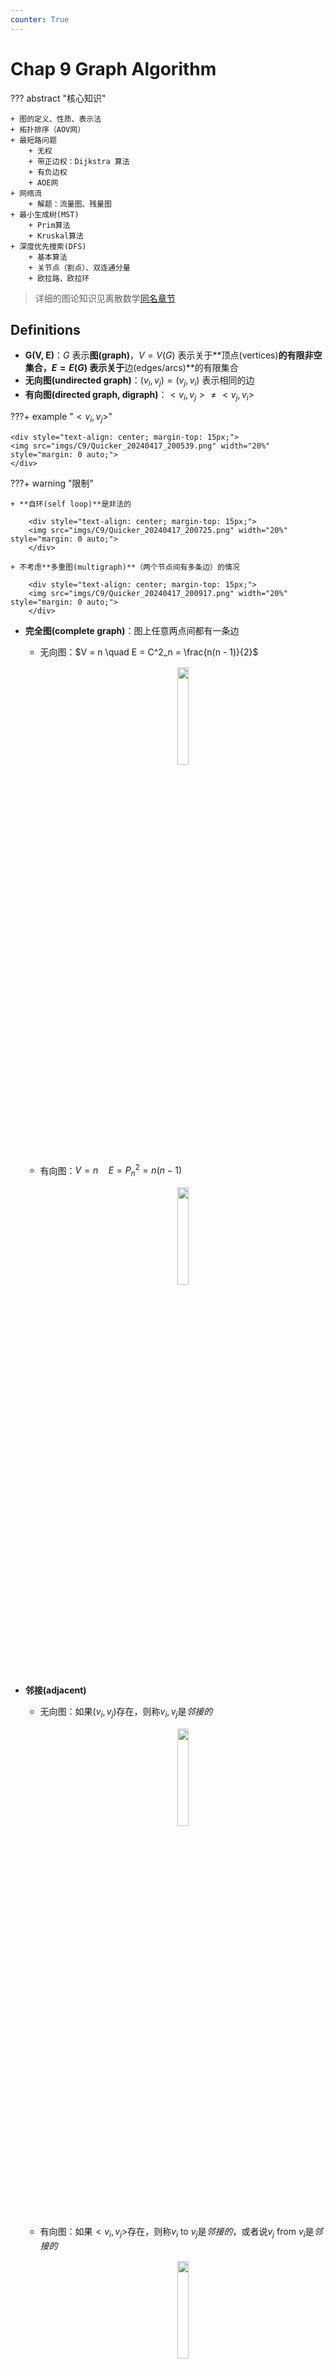 ```yaml
---
counter: True
---
```


# Chap 9 Graph Algorithm

??? abstract "核心知识"

	+ 图的定义、性质、表示法
	+ 拓扑排序（AOV网）
	+ 最短路问题
		+ 无权
		+ 带正边权：Dijkstra 算法
		+ 有负边权
		+ AOE网
	+ 网络流
		+ 解题：流量图、残量图
	+ 最小生成树(MST)
		+ Prim算法
		+ Kruskal算法
	+ 深度优先搜索(DFS)
		+ 基本算法
		+ 关节点（割点）、双连通分量
		+ 欧拉路、欧拉环

>详细的图论知识见离散数学[同名章节](https://note.noughtq.top/math/dm/10)

## Definitions

+ **G(V, E)**：$G$ 表示**图(graph)**，$V = V(G)$ 表示关于**顶点(vertices)**的有限非空集合，$E = E(G)$ 表示关于**边(edges/arcs)**的有限集合
+ **无向图(undirected graph)**：$(v_i, v_j) = (v_j, v_i)$ 表示相同的边
+ **有向图(directed graph, digraph)**：$<v_i, v_j> \ne <v_j, v_i>$

???+ example "$<v_i, v_j>$"

	<div style="text-align: center; margin-top: 15px;">
	<img src="imgs/C9/Quicker_20240417_200539.png" width="20%" style="margin: 0 auto;">
	</div>

???+ warning "限制"

	+ **自环(self loop)**是非法的

		<div style="text-align: center; margin-top: 15px;">
		<img src="imgs/C9/Quicker_20240417_200725.png" width="20%" style="margin: 0 auto;">
		</div>

	+ 不考虑**多重图(multigraph)**（两个节点间有多条边）的情况

		<div style="text-align: center; margin-top: 15px;">
		<img src="imgs/C9/Quicker_20240417_200917.png" width="20%" style="margin: 0 auto;">
		</div>

+ **完全图(complete graph)**：图上任意两点间都有一条边

	+ 无向图：$V = n \quad E = C^2_n = \frac{n(n - 1)}{2}$

		<div style="text-align: center; margin-top: 15px;">
		<img src="imgs/C9/Quicker_20240417_201101.png" width="20%" style="margin: 0 auto;">
		</div>

	+ 有向图：$V = n \quad E = P^2_n = n(n - 1)$

		<div style="text-align: center; margin-top: 15px;">
		<img src="imgs/C9/Quicker_20240417_201159.png" width="20%" style="margin: 0 auto;">
		</div>	
		
+ **邻接(adjacent)**

	+ 无向图：如果$(v_i, v_j)$存在，则称$v_i, v_j$是*邻接的*

		<div style="text-align: center; margin-top: 15px;">
		<img src="imgs/C9/Quicker_20240417_201534.png" width="20%" style="margin: 0 auto;">
		</div>	

	+ 有向图：如果$<v_i, v_j>$存在，则称$v_i$ to $v_j$是*邻接的*，或者说$v_j$ from $v_i$是*邻接的*

		<div style="text-align: center; margin-top: 15px;">
		<img src="imgs/C9/Quicker_20240417_201543.png" width="20%" style="margin: 0 auto;">
		</div>

+ **子图(subgraph)** $G' \subset G$，$V(G') \subseteq V(G)$ 且 $E(G') \subseteq E(G)$
+ 从$v_p$到$v_q$的**路径(path)**($\subset G$)：$\{v_p, v_{i1}, v_{i2}, \dots, v_{in}, v_q\}$，满足 $(v_p, v_{i1}), (v_{i1}, v_{i2}), \dots, (v_{in}, v_q)$ 或者 $<v_p, v_{i1}>, <v_{i1}, v_{i2}>, \dots, <v_{in}, v_q> \subset E(G)$
+ 路径的**长度(length)**：路径上边的条数
+ **简单路径(simple path)**：对于上述路径，$v_{i1}, v_{i2}, \dots, v_{in}$ 是不同的(不会多次经过同一顶点)
+ **环(cycle)**：对于一条简单路径，起点与终点相同，即 $v_p = v_q$
+ **连通(connected)**
	+ 无向图：
		+ 对于两个顶点 $v_i, v_j$ 而言，如果它们之间存在一条路径，则称它们是*连通的*
		+ 对于整张无向图 $G$ 而言，如果图内任意两点之间相互连通，则称整张图是*连通的*
		>对于 $n$ 个顶点的无向图，最少需要 $n - 1$ 条边来实现整张图的连通
		+ 无向图 $G$ 的**（连通）分量(component)**：极大连通子图（一张图中可能有多个连通分量）
		+ **树**是连通且无环(acyclic)的图

	+ 有向图：
		+ **有向无环图(directed acyclic graph, DAG)**
		+ **强连通(strongly connected)**有向图 $G$：对于 $V(G)$ 中的每对顶点 $v_i, v_j$，存在从 $v_i$ 到 $v_j$ **以及**从 $v_j$ 到 $v_i$ 的有向路径
		+ **弱连通(weakly connected)**有向图：在不考虑方向的情况下（即无向图），整张图是连通的（即对于 $V(G)$ 中的每对顶点 $v_i, v_j$，存在从 $v_i$ 到 $v_j$** 或 **从 $v_j$ 到 $v_i$ 的有向路径）
		>对于 $n$ 个顶点的*弱连通有向图*，最少需要 $n - 1$ 条边来实现整张图的连通

		+ **强连通分量(strongly connected component)**：极大强连通子图
		+ **弱连通分量(weakly connected component)**：极大弱连通子图

+ **度(degree)**：$\mathrm{degree}(v)$，与顶点v相连的边数

	对于一个有向图 $G$ 而言，度分为**入度(in-degree)**和**出度(out-degree)**，例如：

	<div style="text-align: center; margin-top: 15px;">
	<img src="imgs/C9/Quicker_20240417_203628.png" width="80%" style="margin: 0 auto;">
	</div>

	假如 $G$ 有 $v$ 个顶点和 $e$ 条边，那么 $e = \dfrac{\sum\limits_{i = 0}^{n - 1}d_i}{2}$，其中 $d_i = \text{degree}(v_i)$（[握手定理](https://note.noughtq.top/math/dm/10#basic-terminology)）
	
	对于有向图而言，所有顶点入度之和 = 所有顶点出度之和

### Representation of Graph

法一：**邻接矩阵(adjacency matrix)**

对于一张具有 $n(n \ge 1)$ 个节点的图 $G(V, E)$，定义邻接矩阵 $adj\_mat [i] [j]$为

$$
adj\_mat[i][j] = \begin{cases}1 & \text{if } (v_i, v_j) \text{ or } <v_i, v_j> \in E(G) \\ 0 & \text{otherwise}\end{cases}
$$

所以也就有：

$$
\text{degree}(i) = \begin{cases}\sum\limits_{j = 0}^{n - 1} adj\_mat[i][j] & \text{if G is undirected} \\ \sum\limits_{j = 0}^{n - 1} adj\_mat[i][j] + \sum\limits_{j = 0}^{n - 1}adj\_mat[j][i] & \text{if G is directed} \end{cases}
$$

不难看出，如果$G$是无向的，则该邻接矩阵是对称的，因此浪费了一半的空间和时间（复杂度：$\Theta(|V|^2)$），但是用在**稠密(dense)图**（$|E| = \Theta(|V|^2)$）中是比较合适的。

改进措施：通过将**下三角矩阵**存入一维数组中，节省了一半的空间

$adj\_mat[n(n+1)/2] = \{a_{11}, a_{21}, \dots, a_{n1}, \dots, a_{nn}\}$，其中 $a_{ij}$ 的索引为 $\dfrac{i(i-1)}{2} + j$

---
法二：**邻接表(adjacency lists)**

???+ example "例子"

	如何存储这张图？

	<div style="text-align: center; margin-top: 15px;">
	<img src="imgs/C9/Quicker_20240417_205817.png" width="40%" style="margin: 0 auto;">
	</div>

	=== "邻接矩阵"

		$$adj\_mat = \begin{bmatrix}0 & 1 & 0 \\ 1 & 0 & 1 \\ 0 & 0 & 0\end{bmatrix}$$

	=== "邻接表"

		<div style="text-align: center; margin-top: 15px;">
		<img src="imgs/C9/Quicker_20240417_210032.png" width="40%" style="margin: 0 auto;">
		</div>

		>注：节点的顺序并不重要

对于无向图 $G$，邻接表的空间 $S = n$ 个头 + $2e$个节点 = $(n + 2e)$个指针 + $2e$个整型

时间复杂度 $T = E(G) = O(|V| + |E|)$，适用于**稀疏(sparse)图**($|E| < \Theta(|V|^2)$)中

>注：事实上，邻接表可以胜任各种图的存储

!!! note "如何计算某个顶点的度"

	=== "无向图"

		Degree(i) = graph[i]中节点的个数

	=== "有向图"

		我们需要找到in-degree(i)

		+ 法 1：“逆转”邻接链表

			<div style="text-align: center; margin-top: 15px;">
			<img src="imgs/C9/Quicker_20240417_210654.png" width="40%" style="margin: 0 auto;">
			</div>

		+ 法 2：用[**多链表(multilist)**](3-x.md#multilists)表示邻接矩阵$adj\_mat[i][j]$

			<div style="text-align: center; margin-top: 15px;">
			<img src="imgs/C9/Quicker_20240417_210838.png" width="40%" style="margin: 0 auto;">
			</div>

		众所周知，多链表实现相当复杂，因此更推荐法 1

	???+ info "补充"

		有时顶点的值不一定是整数，也有可能是字符串，这时需要维护一张从字符串映射到整数索引的表格，在图中用索引代替字符串

---
法三：邻接多重表(adjacency multilist)
>注：这个不作要求，了解即可

在之前的邻接表里，对于每条边 $(v_i, v_j)$，我们会有两个节点：

<div style="text-align: center; margin-top: 15px;">
<img src="imgs/C9/Quicker_20240417_211329.png" width="40%" style="margin: 0 auto;">
</div>

通过改进，将这两个节点结合到一起：

<div style="text-align: center; margin-top: 15px;">
<img src="imgs/C9/Quicker_20240417_211529.png" width="40%" style="margin: 0 auto;">
</div>

于是就有如下表示方法（mark 表示某一条边）：

<div style="text-align: center; margin-top: 15px;">
<img src="imgs/C9/Quicker_20240417_211427.png" width="20%" style="margin: 0 auto;">
</div>

最终效果：

<div style="text-align: center; margin-top: 15px;">
<img src="imgs/C9/Quicker_20240417_211622.png" width="50%" style="margin: 0 auto;">
</div>

观察发现，在没有考虑 mark 存储的情况下，这种表示法的占用空间与邻接表完全一样。虽然它的空间复杂度略微高了点，但是在某些情况下（比如检验某条边后还要检验下一条边）比较有利。

---
有时，我们会遇到**带权边(weighted edges)**的情况，处理方式如下：

+ 邻接矩阵：$adj\_mat[i][j] = \text{weight}$
+ 邻接表/邻接多重表：为每个节点添加权重的字段

## Topological Sort

**AOV网(activity on vertex network)**：对于有向图 $G$，$V(G)$ 表示活动，$E(G)$ 表示位次关系

:chestnut:（C1 是 C3 的前置活动）

<div style="text-align: center; margin-top: 15px;">
<img src="imgs/C9/Quicker_20240417_212653.png" width="20%" style="margin: 0 auto;">
</div>

+ 如果从 $i$ 到 $j$ 有一条路径，则称 $i$ 是 $j$ 的**前任(predecessor)**
+ 如果 $<i, j> \in E(G)$，则称 $i$ 是 $j$ 的**直接前任(immediate predecessor)**。称 $j$ 是 $i$ 的 **（直接）后任((immediate) successor)**

可行的AOV网必须是一个**有向无环图(DAG)**

>补充阅读：[AOE网](https://oi-wiki.org/graph/topo/)

**偏序(partial order)**是一种具有以下性质的关系

+ **反自反性(irreflexive)**（不存在 $i \rightarrow i$）
+ **反对称性(anti-symmetric)**（$(i \rightarrow j) \wedge (j \rightarrow i) \Rightarrow i = j$）
+ **传递性**（$i \rightarrow j, j \rightarrow k \Rightarrow i \rightarrow k$）

!!! info "说明"

	+ 这里的偏序指的是**严格偏序**，因此和离散数学定义的[偏序](https://note.noughtq.top/math/dm/9#partial-orderings)略有区别
	+ 如果具有自反性，就会出现要做一件事 $i$ 之前要完成 $i$ 的怪圈，因此❌

---
**拓扑序(topological order)**是一张图的顶点的线性顺序，满足：对于任意两个顶点 $i, j$，如果 $i$ 是 $j$ 的前任，则在线性顺序中 $i$ 要出现在 $j$ 之前

注：

+ 拓扑序不一定是唯一的
+ 如果拓扑序中一个顶点出现在另一个顶点的前面，它们之间不一定存在路径
+ 可以用拓扑序检验有向图是否存在环

??? code "代码实现"

	``` c
	// version 1
	void Topsort(Graph G)
	{
		int Counter;
		Vertex V, W;
		for (Counter = 0; Counter < NumVertex; Counter++)
		{
			V = FindNewVertexOfDegreeZero(); // O(|V|)
			if (V == NotAVertex)
			{
				Error("Graph has a cycle");
				break;
			}
			TopNum[V] = Counter; // or output V
			for (each W adjacent from V)
				indegreep[W]--;
		}
	}
	```

+ `FindNewVertexOfDegreeZero()`：扫描 `Indegree[]` 数组，找到入度为 0 且未赋予拓扑序的顶点，如果没有找到顶点，那么表明图中出现了环
+ 每处理完一个顶点 V 后，就需要让从 V 出发与 V 邻接的顶点的入度 -1，相当于在图上移除了顶点 V 以及它的所有出边
+ 时间复杂度：$T = O(|V|^2)$ 👎

---
改进方法：将所有**未赋予拓扑序的、度为 0 的顶点**放入特殊的盒子（比如**队列**或**栈*）里

??? play "动画演示"

	<div style="text-align: center; margin-top: 15px;">
	<img src="imgs/C9/11.gif" width="30%" style="margin: 0 auto;">
	</div>

??? code "代码实现"	

	``` c
	// version 2, using queue ADT
	void Topsort(Graph G)
	{
		Queue Q;
		int Counter = 0;
		Vertex V, W;
		
		Q = CreateQueue(NumVertex); 
		for (each vertex V)
			if (indegree[V] == 0) 
				Enqueue(V, Q);
		while (!isEmpty(Q))
		{
			V = Dequeue(Q);
			TopNum[V] = ++Counter;  // assign next
			for (each W adjacent from V)
				if (--indegree[W] == 0)
					Enqueue(W, Q);
		} // end-while
		if (Counter != NumVertex)
			Error("Graph has a cycle")
		DisposeQueue(Q); // free memery
	}
	```

时间复杂度：$O(|E| + |V|)$

??? example "例题"

	=== "问题"

		<div style="text-align: center; margin-top: 15px;">
		<img src="imgs/C9/Quicker_20240417_214857.png" width="80%" style="margin: 0 auto;">
		</div>

	=== "答案"

		<div style="text-align: center; margin-top: 15px;">
		<img src="imgs/C9/Quicker_20240417_214925.png" width="80%" style="margin: 0 auto;">
		</div>

## Shortest Path Algorithms

给定一张有向图 $G(V, E)$，以及成本函数 $c(e)$，$e \in E(G)$，从**源(source)**到**目的地(destination)**的路径 $P$ 的长度(length)为 $\sum\limits_{e_i \subset P}c(e_i)$（也称为**带权路径长度(weighted path length)**）

### Single-Source Shortest-Path Problem

!!! question "问题"

	给定一张权重图 $G(V, E)$，以及一个可区分的顶点 $s$，寻找从 $s$ 到 $G$ 中所有其他顶点的最短权重路径

:chestnut:：

<div style="text-align: center; margin-top: 15px;">
<img src="imgs/C9/Quicker_20240424_131818.png" width="70%" style="margin: 0 auto;">
</div>

+ 右图存在负的边，这样最短路的长度可以是无穷小。因此在这种情况下，最短路是未定义的，因为陷入了死循环。这种循环被称为**负值环(negative-cost cycle)**
+ 从 $s$ 到 $s$ 的最短路径被定义为 0
+ 现在，还没有一种最短路算法的速度快于找到从 $s$ 到所有顶点的路径的算法

#### Unweighted Shortest Paths

在这种情况下，所有边的权重 = 1

<div style="text-align: center; margin-top: 15px;">
<img src="imgs/C9/Quicker_20240424_132143.png" width="60%" style="margin: 0 auto;">
</div>

如图所示，为了找到从 $v_3$ 出发到其他顶点的所有最短路径：

+ 先找到与 $v_3$ 邻接的顶点，记从 $v_3$ 到这些顶点的最短路径为 1
+ 然后再从这些顶点出发，找到与它们邻接的顶点。如果新找到的顶点还没有相应的最短路径，那就记这些顶点的最短路径为 2
+ 重复步骤 2，直至所有顶点的最短路径都已找到

这种方法被称为**宽度优先搜索(breadth-first search, BFS)**：该方法一层层地处理顶点：最近的顶点最先处理，最远的顶点最后处理。这和树中的[层序遍历](4-x.md#tree-traversals)类似

!!! note "实现"

	+ `Table[i].Dist` ::= 从$s$到$v_i$的距离 $= \begin{cases}\infty & \text{if } v_i \ne s \\ 0 & \text{if } v_i = s\end{cases}$

	+ `Table[i].Known` ::= $\begin{cases}1 \quad \text{if } v_i \text{ is checked} \\ 0 \quad \text{if not}\end{cases}$

	>+ 其实没有必要设这个字段(因为 `Table[i].Dist` 同时具备**标记**功能)，写在这里只是提醒一下要做一下标记
	>+ 在初始化中，所有顶点的 `Table[i].Known = 0`，包括起始顶点，因为没有任何顶点被处理过

	+ `Table[i].Path` ::= 记录路径上 $v_i$ 的前一个顶点，以便打印整条路径

??? code "代码实现"

	``` c
	// version 1
	void Unweighted(Table T)
	{
		int CurrDist;
		Vertex V, W;
		for(CurrDist = 0; CurrDist < NumVertex; CurrDist++)
		{
			for (each vertex V)
				if (!T[V].Known && T[V].Dist == CurrDist)
				{
					T[V].Known = true;
					for (each W adjacent to V)
						if (T[W].Dist == infinity)
						{
							T[W].Dist = CurrDist + 1;
							T[W].Path = V;  // (*)
						}// end-if Dist == Infinity
				} // end-if !Known &&Dist == CurrDist
		} // end-for CurrDist
	}
	```

这个算法显然没什么效率，因为外层循环要循环 `NumVertex - 1` 次才结束，即使所有的顶点早就处理过了。虽然可以增加一个额外的判断提前结束循环，但这并没有影响最坏情况的运行时间，比如：

<div style="text-align: center; margin-top: 15px;">
<img src="imgs/C9/Quicker_20240424_134237.png" width="70%" style="margin: 0 auto;">
</div>

起始点为 $v_9$，第一次循环要找 `CurrDist == 0` 的顶点（即 $v_9$）。我们一般会按照节点下标的递增顺序查找，则要找到 $v_9$ 需要从头遍历到尾；而且不难看出，每次循环均会从头遍历到尾（越来越靠前）

时间复杂度 $T = O(|V|^2)$👎

---
可以发现，如果顶点 $V$ 未被标记，但 $d_v \ne \infty$，那么 $d_v = CurrDist$ 或 $d_v = CurrDist + 1$，因此没有必要像上面那个算法一样扫描整个表来找到合适的顶点。

??? info "改进思路"

	用两个箱子，一个箱子放未标记的 $d_v = CurrDist$ 的顶点，另一个箱子放未标记的且 $d_v = CurrDist + 1$ 的顶点。那么，原来扫描整张表的操作可以变成：从第 1 个箱子找任一顶点 $V$，等到 (\*) 那行代码执行完后，将 $W$ 放入第 2 个箱子。等到外层 `for` 循环一轮结束后，第 1 个箱子为空，将第 2 个箱子的顶点转移到第 1 个箱子，进行下一轮循环。

事实上，我们只需要一个**队列**就能完成上述改进思路：
>这里不用 `Known` 字段是因为 `Dequeue` 就代表顶点已经被处理过了，不会再回到队列里

??? code "代码实现"

	``` c
	// version 2
	void Unweighted(Table T)
	{
		// T is initialized with the source vertex S given
		Queue Q;
		Vertex V, W;
		Q = CreateQueue(NumVertex);
		MakeEmpty(Q);
		Enqueue(S, Q); // Enqueue the source vertex
		while (!IsEmpty(Q))
		{
			V = Dequeue(Q);
			T[V].Known = true;  // not really necessary
			for (each W adjacent to V)
				if (T[W].Dist == Infinity)
				{
					T[W].Dist = T[V].Dist + 1;
					T[W].Path = V;
					Enqueue(W, Q);
				} // end-if Dist == Infinity
		} // end-while
		DisposeQueue(Q); // free memory
	}
	```

>可以看到，这和拓扑排序的算法很像

???+ play "动画演示"

	<div style="text-align: center; margin-top: 15px;">
	<img src="imgs/C9/6.gif" width="30%" style="margin: 0 auto;">
	</div>

#### Dijkstra's Algorithm(for weighted shortest paths)

!!! note "Dijkstra算法的思路"

	令 $S =$ {$s$ 和已找到最短路径的顶点 $v_i$ 的集合}。对于 $\forall u \notin S$，定义`distance[u]` = 路径 $\{s \rightarrow (v_i \in S) \rightarrow u\}$ 的最小长度

	+ Dijkstra 算法按阶段执行，在每个阶段中，挑选一个顶点$v$，保证它是所有**未被标记**的顶点中路径长度$d_v$**最短**的那个顶点（如果有多个最短路径长度，则任意挑选顶点）
	+ 对于从顶点 $v$ 出发的邻接顶点 $w$，$d_w = \min(d_w, d_v + c_{v, w})$
	+ 标记顶点 $v$，即令 $v \in S$
	+ 然后对于剩余未被标记的顶点，重复上述操作，直至所有顶点均被标记

	不难发现，这是一种**贪心算法**

??? code "预备工作"

	``` c
	// Declarations for Dijkstra's algorithm
	typedef int Vertex

	struct TableEntry
	{
		List Header; // Adjacency list
		int Known;
		DistType Dist;
		Vertex Path;
	};

	// Vertices are numbered from 0
	#define NotAVerTex (-1)
	typedef struct TableEntry Table[NumVertex];

	// Initialization
	void InitTable(Vertex Start, Graph G, Table T)
	{
		int i;

		ReadGraph(G, T);
		for (i = 0; i < NumVertex; i++)
		{
			T[i].Known = False;
			T[i].Dist = Infinity;
			T[i].Path = NotAVerTex;
		}
		T[Start].dist = 0;
	}

	// Print shortest path to V after Dijkstra has run
	// Assume that the path exists
	void PrintPath(Vertex V, Table T)
	{
		if(T[V].Path != NotAVertex)
		{
			PrintPath(T[V].Path, T);
			printf(" to");
		}
		printf("%v", V) // %v is pseudocode
	}
	```

??? code "代码实现"

	``` c
	void Dijkstra(Table T)
	{
		Vertex V, W;
		for(;;)  // O(|V|)
		{
			V = smallest unknown distance vertex;
			if (V == NotAVertex)
				break;
			T[V].Known = true;
			for (each W adjacent to V)
				if (!T[W].Known)
					if(T[V].Dist + Cvw < T[W].Dist) // 这步操作称为“松弛”
					{
						Decrease(T[W].Dist to T[V].Dist + Cvw); 
						T[W].Path = V;
					} // end-if update W
		} // end-for(;;)
	} // now work for edge with negative cost
	```

???+ play "动画演示"

	<div style="text-align: center; margin-top: 15px;">
	<img src="imgs/C9/7.gif" width="30%" style="margin: 0 auto;">
	</div>

Dijkstra 算法的运行时间取决于我们<u>如何寻找距离最短且未被标记的顶点</u>

!!! note "方法"

	=== "方法1"

		+ 仅仅简单扫描一遍整张表来找到 $d_v$ 最小的顶点 $v \rightarrow O(|V|)$；而且外层循环遍历所有顶点，因此时间复杂度为 $O(|V|^2)$
		+ 每条边最多会更新一次，时间复杂度为 $O(|E|)$，而且与顶点的遍历是*独立*的
		+ 因此 $T = O(|V|^2 + |E|)$，适用于*稠密图*（此时复杂度相当于线性复杂度）

	=== "方法2"

		将距离保存在**堆**里，调用 `DeleteMin` 来找到未标记的最小顶点，并且之后不去管它。
		
		那么如何实现算法中的 `Decrease(T[W].Dist to T[V].Dist + Cvw);` 呢？
		
		=== "法1"
		
			`DecreaseKey()` $\rightarrow O(\log |V|)$，因此$T = O(|V|\log |V| + |E| \log |V|) = O(|E|\log |V|)$，适用于*稀疏图*
			
			但是，因为堆不能有效支持 `Find` 操作，当 $d_i$ 的值发生改变时，它的位置需要维护和更新，用二叉堆实现起来有些麻烦。
			
			>如果用到[**配对堆(pairing heap)**](https://oi-wiki.org/ds/pairing-heap/)，情况就会改善，这种改进不做要求


		=== "法2"
		
			将更新后的 $d_w$ 插入堆中，这样的话堆内就会出现多个表示同一顶点的距离。因此在 `V = smallest unknown distance vertex;` 这一句中，要重复使用 `DeleteMin`，直到未标记的点出现（标记过的点就扔掉不用）。虽然这种方法会扩大堆的规模（$O(|E|)$），但是因为 $|E| \le |V|^2$。所以 $\log |E| \le 2\log |V|$，因此 $T = O(|E| \log |V|)$。但它占用空间大于法 1 需要 $|E|$ 次 `DeleteMin` 操作，因此在实际运行中可能会变慢。

			>其他改进方法：[斐波那契堆(Fibonacci heap)](https://zh.wikipedia.org/wiki/%E6%96%90%E6%B3%A2%E9%82%A3%E5%A5%91%E5%A0%86)

??? code "具体实现"

	``` c
	void Dijkstra(VType s, Table T, int n)   // Finding all the shortest paths  
	{
		VType V, W;           // V: the current vertex; W: the vertex adjacent to V
		Heap H;               // A heap maintaining the shortest unknown vertex
		Vertex cur, tmp;      // cur: obtaining the information of all adjacent vertice regarding V; tmp: containing new previous vertex adjacent to W
		int len, cnt = n;     // len: the distance of T[V].dist + the distance between V and W; cnt: used to terminate the loop

		H = InitHeap(n, s);   // Initialization of the heap

		while (cnt > 0)
		{
			V = DeleteMin(H); // Obtaining the shortest unknown vertex
			T[V].Known = 1;   // Marking it
			cnt--;
			cur = G[V];       // Getting all adjacent successors
			while (cur != NULL)  // Traversing all successors
			{
				W = cur->vertex;  // The current successor
				if (!T[W].Known)  // If W isn't marked, then try to update it
				{
					len = T[V].Dist + cur->length;   // New distance
					if (len < T[W].Dist)  // If the new distance is shorter than the previous one, then update it
					{
						T[W].Dist = len;
						if (pos[W] == 0)  // If W hasn't been in the heap, then insert it into the heap
							Insert(W, len, H);
						else  // If W is in the heap, then update the distance of W and update the whole heap
							DecreaseKey(pos[W], len, H);

						T[W].Path = NULL;    // Clearing out all previous vertice, because we find the new optimal one
						tmp = (Vertex)malloc(sizeof(struct node));    // Insert the new one into the T[W].Path
						tmp->vertex = V;
						tmp->next = T[W].Path;
						T[W].Path = tmp;
					}
					else if (len == T[W].Dist)  // If the new distance is equal to the old one, then just involve the new solution
					{        
						tmp = (Vertex)malloc(sizeof(struct node));    // The same operations 
						tmp->vertex = V;
						tmp->next = T[W].Path;
						T[W].Path = tmp;    
					}
				}
				cur = cur->next;     // Finding the next one
			}
		}
	}
	```

#### Graphs with Negative Edge Costs

如果出现负的边成本，那么我们就不能在使用`Known`字段标记是否已经处理过某个顶点，因为有可能在第一次处理该顶点之后，又发现更小的路径长度（因为负的边），需要重复处理某个顶点

???+ info "一种尝试❌"

	给所有边<u>加上一个相同的正常数</u>，使得所有边的成本为正数

	分析：这样做的话，原本包含边数较多的路径，它的成本增长就明显多于边数较少的路径，这就有可能改变最短路径的取法。

	>然而，若所有边的权重都<u>乘上一个相同的正常数</u>，这不影响最短路的结果

我们用“无权重最短路算法 + Dijkstra算法”来解决这一问题：

??? code "代码实现"

	``` c
	void WeightedNegative(Table T)
	{
		Queue Q;
		Vertex V, W;
		Q = CreateQueue(NumVertex);
		MakeEmpty(Q);
		Enqueue(S, Q); // Enqueue the source vertex
		while (!IsEmpty(Q)) // each vertex can dequeue at most |V| times
		{
			V = Dequeue(Q);
			for (each W adjacent to V)
				if (T[V].Dist + Cvw < T[W].Dist) // no longer once per edge
				{
					T[W].Dist = T[V].Dist + Cvw;
					T[W].Path = V;
					if (W is not already in Q)
						Enqueue(W, Q);
				} // end-if update
		} // end-while
		DisposeQueue(Q); // free memory
	} // negative-cost cycle will cause indefinite loop
	```

+ 时间复杂度：$O(|E| \cdot |V|)$
+ 如果出现[**负值环**](#single-source-shortest-path-problem)，该算法将会陷入无限循环。因此，记录每个顶点的出队次数，发现有顶点出队次数多于 $|V|$ 次时，就终止程序，这样可以避免这一问题

#### Acyclic Graphs

如果图是*无环(acyclic)*，我们可以按照拓扑序选择顶点，因为当选择某个顶点后，它的距离不可能因为它前面顶点的入边而减少，这样只需执行一趟算法即可。

时间复杂度$T = O(|E| + |V|)$，不需要优先队列

---
应用：**关键路径分析(critical path analysis)**

+ AOV网：每个顶点表示一个活动，且包括需要完成该活动的时间。边(v, w) 表示 w 完成之前，v必须完成

<div style="text-align: center; margin-top: 15px;">
<img src="imgs/C9/Quicker_20240508_152235.png" width="70%" style="margin: 0 auto;">
</div>

+ **AOE网(activity on edges networks)**

	<div style="text-align: center; margin-top: 15px;">
	<img src="imgs/C9/Quicker_20240508_152702.png" width="70%" style="margin: 0 auto;">
	</div>

	表示方法：

	<div style="text-align: center; margin-top: 15px;">
	<img src="imgs/C9/Quicker_20240508_140200.png" width="70%" style="margin: 0 auto;">
	</div>

	>注：必要时需要添加dummy edges和dummy nodes，避免错误或缺少的依赖关系产生

<div style="text-align: center; margin-top: 15px;">
<img src="imgs/C9/Quicker_20240508_140331.png" width="50%" style="margin: 0 auto;">
</div>

+ $EC[j]$：节点$v_j$ **最早**的完成时间
+ $LC[j]$：节点$v_j$ **最晚**的完成时间

🌰

<div style="text-align: center; margin-top: 15px;">
<img src="imgs/C9/Quicker_20240508_140626.png" width="80%" style="margin: 0 auto;">
</div>

>注：蓝字表示EC，红字表示LC，绿字表示*空闲时间*（后面会讲到）

+ 计算EC：找到第一个事件到最后一个事件之间*最长*的路

	>注： 图如果是有环的，因为**正成本环(positive-cost cycles)**的存在，这种算法无法实现。然而这里已经规定是无环图，所以无需担心

	从起点 $v_0$ 开始，对于任意的 $a_i = <v, w>$，我们有

	$$
	EC[0] = 0 \quad EC[w] = \max\limits_{(v,w) \in E} \{EC[v] + C_{v, w}\}
	$$

	>按**拓扑序**计算

+ 计算 LC：从终点 $v_8$ 开始，对于任意的 $a_i = <v, w>$，我们有

	$$
	LC[8] = EC[8] \quad LC[v] = \min\limits_{(v,w) \in E} \{LC[v] - C_{v, w}\}
	$$

	>按**逆向拓扑序**计算

+ $<v, w>$ 的**空闲时间(slack time)** = $LC[w] - EC[v] - C_{v, w}$
+ **关键活动(critical activity)**：空闲时间为0的活动
+ **关键路径(critical path)**：所有边的空闲时间均为0的路径

### All-pairs Shortest Path Problem

对图中任意一对顶点 $v_i, v_j(i \ne j)$，要求它们的最短路径，有以下方法：

+ 使用 $|V|$ 次**单源算法**（比如 Dijkstra），时间复杂度 $T = O(|V|^3)$，在*稀疏图*中运行较快
+ 用 Chap 10 给出的算法，时间复杂度 $T = O(|V|^3)$，在*稠密图*中运行较快，这里就略过了<span class="heimu">我也不知道是什么算法(doge)</span>

## Network Flow Problems

考虑下面的管道网络：

<div style="text-align: center; margin-top: 15px;">
<img src="imgs/C9/Quicker_20240508_142217.png" width="30%" style="margin: 0 auto;">
</div>

+ 这是一个有向图 $G(V, E)$，每条边的**容量(capacity)**为 $c_{v, w}$，经过该边的**流量(flow)**不得超过它的容量
+ 我们称起点 s 为**源点(source)**，终点 t 为**汇点(sink)**
+ 对于所有顶点 $v \notin \{s, t\}$，总流入 = 总流出，即 $\text{Total coming in}(v) \equiv \text{Total going out}(v)$，也就是说顶点**不具备存储的能力**

🎯：确定从 s 到 t 的**最大流(maximum-flow)**

### Simple Algorithm

<div style="text-align: center; margin-top: 15px;">
<img src="imgs/C9/Quicker_20240625_170820.png" width="70%" style="margin: 0 auto;">
</div>

注：使用这个算法时，我们需要3张图：

+ 原图 $G$
+ **流量(flow)图** $G_f$：表示算法运行的每个阶段中已经得到的流量，初始情况下每条边的流量均为 0
+ **残量(residual)图** $G_r$：表示对于图中的每条边，还剩下多少流量可以被添加

!!! note "步骤"

	1.  在**残量图(residual graph)** $G_r$ 中找一条 $s \rightarrow t$ 的简单路径，该路径称为**增广路径(augmenting path)**
	2. 增广路径的流量为路径上的所有边中最小的流量，用该流量更新**流量图(flow graph)** $G_f$
	3. 更新 $G_r$，并移除流量为0的边
	4. 如果 $G_r$中还存在 $s \rightarrow t$ 的路径，回到步骤 1，否则终止程序

???+ play "动画演示"

	<div style="text-align: center; margin-top: 15px;">
	<img src="imgs/C9/8.gif" width="70%" style="margin: 0 auto;">
	</div>

!!! warning "问题"

	如果我们采用**贪心**的策略，对于上图，我们会先选择$s \rightarrow a \rightarrow d \rightarrow t$，这样得到的流量为 3，如下图所示。然而，这样做的话我们就无法再找到第 2 条路径，因此总流量为3，不满足要求。因此我们需要改进上述算法。

	<div style="text-align: center; margin-top: 15px;">
	<img src="imgs/C9/Quicker_20240508_154736.png" width="80%" style="margin: 0 auto;">
	</div>

### Solution

!!! info "改进"

	让算法具备**撤销(undo)**决策的能力：对于流量图 $G_f$ 中的每条边 (v, w)，它的流量为 $f_{v, w}$，在**残量图**中添加一条反向的边 (w, v)，它的流量也为 $f_{v, w}$

令 $f$ 表示图 $G = (V, E)$ 的流量，则残差图的边的权重为：

$$
r(u, v) = \begin{cases}r(u, v) - f(u, v) & \text{if }(u, v) \in E \\ f(v, u) & \text{if }(v, u) \in E \\ 0 & \text{otherwise}\end{cases}
$$

???+ play "动画演示"

	<div style="text-align: center; margin-top: 15px;">
	<img src="imgs/C9/9.gif" width="80%" style="margin: 0 auto;">
	</div>

最终效果：

<div style="text-align: center; margin-top: 15px;">
<img src="imgs/C9/Quicker_20240625_171232.png" width="80%" style="margin: 0 auto;">
</div>

>注：如果边的容量是*有理数*，那么该算法在终止时总能得到一个最大流（图有**环**的话也可以）

### Analysis

>前提：所有边的容量为整数

我们可以利用[**无权最短路径算法**](#unweighted-shortest-paths)来找到**增广路径**
>时间复杂度 $T = O(f \cdot |E|)$，$f$表示最大流量

但对于以下特殊情况：

<div style="text-align: center; margin-top: 15px;">
<img src="imgs/C9/Quicker_20240508_145431.png" width="60%" style="margin: 0 auto;">
</div>

如果我们随机挑选增广路径，挑到一条包括 $a \rightarrow b$ 的路径，就会产生问题：

>Random augmentations could continually augment along a path that includes the edge connected by a and b. If this were to occur repeatedly, 2,000,000 augmentations would be required, when we could get by with only 2.

!!! note "解决方法"

	=== "法1"

		在选择增广路径时，总是挑选**对流量提升最大**的路径
		
		如何实现：稍微改变一下 Dijkstra 算法

		时间复杂度：
		
		$$
		\begin{align}
		T = & T_{augmentation} \cdot T_{find\ a\ path} \notag \\
		= & O(|E| \log cap_{max}) \cdot O(|E|\log |V|) \notag \\ 
		= & O(|E|^2 \log |V|) (\text{if } cap_{max} \text{ is a small integer}) \notag
		\end{align}
		$$

	=== "法2"

		在选择增广路径时，挑选**边最少**的增广路径
		
		时间复杂度：
		
		$$
		\begin{align}
		T = & T_{augmentation} \cdot T_{find\ a\ path} \notag \\ 
		= & O(|E|) \cdot O(|E| \cdot |V|)\quad (\text{unweighted shortest path algorithm}) \notag \\
		= & O(|E|^2 |V|) \notag
		\end{align}
		$$

### Supplements

+ 更优的算法，时间复杂度可以将至 $O(|E||V|\log(|V|^2/|E|))$和$O(|E||V| + |V|^{2 + \epsilon})$
+ 对于某些特殊情况，时间复杂度还可以降低：如果除了源点和汇点外的所有顶点的入边容量为1，或者出边容量为 1，那么最优算法的时间复杂度为 $O(|E||V|^{\frac{1}{2}})$
+ 更复杂的问题：*最小费用流问题(min-cost flow problem)*——每条边不仅有容量，还要考虑单位流量的费用。🎯：要找到所有最大流量中的最小成本

## Minimum Spanning Tree

定义：图 $G$ 的**生成树(spanning tree)**是一棵包含所有顶点 $V(G)$（但不一定包含所有边）的树

🌰：

<div style="text-align: center; margin-top: 15px;">
<img src="imgs/C9/Quicker_20240508_150633.png" width="60%" style="margin: 0 auto;">
</div>


如何理解**最小生成树(minimum spanning tree)**？

+ “树”：无环且边的数量为 |V| - 1
>因此当图的边数 < |V| - 1时，该图不存在最小生成树

+ “最小”：保证生成树的所有边的权重和最小
+ “生成”：覆盖所有的顶点
+ 最小生成树存在的**充要条件**是图$G$是**连通的**
+ 如果在生成树中添加一条边，就会形成一个*环*
+ 最小生成树是并不一定是唯一的，但最小生成树的**总权重是唯一的**

如何求解？——**贪心算法(greedy algorithm)**，每一步都采取最优策略，但有以下限制：

+ 必须使用图里面的边
+ 必须用到 $|V| - 1$ 条边
+ 不能出现环

### Prim's Algorithm

方法：生成一棵树，与 Dijkstra 算法非常相似，适用于**稠密图**中

+ 初始情况下，先将一个顶点作为树的**根**放入树内
+ 在每个阶段，添加边(u, v)，满足 (u, v) 的权重是来自已有生成树的顶点 u 和来自生成树外的 v 之间的所有边中权重最小的那条，且不产生环，然后将新的顶点 v添加至树里
+ 重复上述步骤，直至所有顶点均在生成树内

???+ play "动画演示"

	<div style="text-align: center; margin-top: 15px;">
	<img src="imgs/C9/10.gif" width="60%" style="margin: 0 auto;">
	</div>

与Dijkstra不同之处在于：

+ 要保存两类值 $d_v$ 和 $p_v$：
	+ $d_v$：连接 $v$ 和已知顶点的最短路的权重
	+ $p_v$：最后一个导致 $d_v$ 改变的顶点

+ 更新规则更加简单：对于已经选入树内的顶点 $v$，它的邻接顶点 $w$ 满足 $d_w = \min(d_w, c_{w, v})$

>注：由于这是无向图，因此需要用到<u>两张邻接表</u>存储图

时间复杂度：

+ 不用堆（适用于*稠密图*）：$O(|V|^2)$
+ *二叉堆*（适用于*稀疏图*）：$O(E\log|V|)$

??? code "代码实现"

	``` c
	/*
	* Function: prim
	* --------------
	*   Find a minimum spanning tree for the given undirected
	*   graph by using Prim's algorithm
	*
	*   w_adj_mat: the weighted adjacency matrix
	*   n: the number of vertices
	* 
	*   returns: the total edge weights of the MST
	*/
	int prim(int w_adj_mat[MAX][MAX], int n)
	{
	int dist[MAX]; // distance from vertex i to the known part
	int prev[MAX]; // for tracing the edges of MST
	int known[MAX]; // 1 if the vertex i is checked, 0 if not

	// initialization
	for (int i = 0; i < n; i++)
	{
		dist[i] = INFINITY;
		prev[i] = -1;
		known[i] = 0;
	}

	dist[0] = 0; // start from vertex 0
	for (int k = 0; k < n; ++k)
	{
		// choose the vertex closest to the known part
		int min_d = INFINITY;
		int min_v = -1;
		for (int i = 0; i < n; i++)
		{
		if (!known[i] && dist[i] < min_d)
		{
			min_d = dist[i];
			min_v = i;
		}
		}

		// relaxation of vertices adjacent to the chosen one
		known[min_v] = 1;
		for (int i = 0; i < n; i++)
		{
		if (!known[i])
		{
			if (w_adj_mat[min_v][i] && dist[i] > w_adj_mat[min_v][i])
			{
			dist[i] = w_adj_mat[min_v][i];
			prev[i] = min_v;
			}
		}
		}
	}

	// total edge weights
	int total_w = 0;
	for (int i = 1; i < n; ++i)
		total_w += dist[i];
	return total_w;
	}
	```

### Kruskal's Algorithm

方法：维持一片森林（一组树），适用于**稀疏图**中

+ 初始情况下，有 $|V|$ 棵单个节点构成的树
+ 添加一条边，可以合并两棵树。当算法结束时，应当只剩下一棵树。因此，我们很自然地想到使用**并查集**的算法
+ 挑选边（这里假设挑选边 $(u, v)$ ）时要注意的细节：

	+ 如果 u, v 在同一个集合内，则不能添加这条边（否则会出现环）
	+ 否则加入这条边，使用 `Union` 算法将两个集合合并起来
+ 用**堆**维护未被检验过的最小的边，每当检验一条边时，使用 `DeleteMin` 算法

图示：

<div style="text-align: center; margin-top: 15px;">
<img src="imgs/C9/Quicker_20240508_194123.png" width="80%" style="margin: 0 auto;">
</div>

伪代码实现：

``` c
void Kruskal(Graph G)
{
	T = { };
	while (T contains less than [V] - 1 edges && E is not empty)
	{
		choose a least cost edge(v, w) from E; // DeleteMin
		delete(v, w) from E;
		if ((v, w) does not create a cycle in T)
			add(v, w) to T; // Union/Find
		else
			discard(v, w);
	}
	if (T contains fewer than [V] - 1 edges)
		Error("No spanning tree");
}
```

??? code "正式代码实现"

	``` c
	void Kruskal(Graph G)
	{
		int EdgesAccepted;
		DisjSet S;
		PriorityQueue H;
		Vertex U, V;
		SetType Uset, Vset;
		Edge E;

		Initialize(S);
		ReadGraphIntoHeapArray(G, H);
		BuildHeap(H);

		EdgeAccepted = 0;
		while (EdgesAccepted < NumVertex - 1)
		{
			E = DeleteMin(H);  // E = (U, V)
			Uset = Find(U, S);
			Vset = Find(V, S);
			if (Uset != Vset)
			{
				// Accept the edge
				EdgesAccepted++;
				SetUnion(S, Uset, Vset);
			}
		}
	}
	```

由于每条边要存 3 个字段，因此用*指针数组*存储边可能更加高效。

时间复杂度：$T = O(|E|\log |E|) = O(|E| \log |V|) \quad (|E| = O(|V|^2))$

## Applications of Depth-First Search

**深度优先搜索(depth-first search, DFS)**是一种<u>前序遍历</u>的泛化

+ 树：时间复杂度 $T = O(|E|)\ (|E| = \Theta(|V|))$
+ 图：注意要避免环(cycles)，所以访问过的顶点就要对其**标记**，然后接着访问未访问过的顶点。
+ 如果无向图不连通，或者有向图不是强连通的，那么用一次 DFS 无法访问所有顶点，需要对未标记的顶点再用一次 DFS，直至所有顶点都被标记。因此，时间复杂度为 $O(|E| + |V|)$

模版：
``` c
void DFS(Vertex V)
{
	visited[V] = true; // mark this vertex to void cycles
	for (each W adjacent to V)
		if (!visited[W])
			DFS(W);
}
```

### Undirected Graphs

当且仅当 1 次 DFS 能够遍历所有顶点时，无向图是连通的

<div style="text-align: center; margin-top: 15px;">
<img src="imgs/C9/2.gif" width="60%" style="margin: 0 auto;">
</div>

我们可以使用**深度优先生成树(depth-first spanning tree)**来形象展示 DFS 的过程。当我们发现某条边(v, w) 中的 w 已被标记过，用虚线画出这条边，称作“**回边(back edge)**”，表示这条边不包含于生成树里，如图所示：

<div style="text-align: center; margin-top: 15px;">
<img src="imgs/C9/2.png" width="80%" style="margin: 0 auto;">
</div>

如果无向图不连通，则可以生成*深度优先生成森林(depth-first spanning forest)*

代码实现：
``` c
void ListComponents(Graph G)
{
	for (each V in G)
	{
		if (!visited[V])
			DFS(V);
			printf("\n");
	}
}
```

### Biconnectivity

+ 当`G' = DeleteVertex(G, v)`至少有 2 个连通分量时，称`v`为**关节点(articulation point)**或者**割点(cut vertex)**
>换句话说，关节点的移除能够破坏图的连通性

+ 没有关节点的连通图 `G` 称为**双连通图(biconnected graph)**
>注：之所以称为双连通图，是因为至少需要移除两个及以上的顶点，才能形成有多个连通分量的子图

+ **双连通分量(biconnected component)**：极大双连通子图

<div style="text-align: center; margin-top: 15px;">
<img src="imgs/C9/Quicker_20240515_150434.png" width="80%" style="margin: 0 auto;">
</div>

>注：没有一条边会同时出现在多个双连通分量中。因此 E(G) 被双连通分量划分，而双连通分量又被关节点划分

!!! question "问题"

	寻找无向连通图 G 中的**双连通分量的个数 = 关节点的个数 + 1**


!!! note "解决方法"

	如果题目给出一张图，叫我们找出所有关节点，这只要对每个顶点进行判断（假设移除某个顶点后，会不会多一些连通分量），很容易地找到所有关节点。但下面我们要用程序来解决这一问题

	用到的变量：

	+ `Num(v)`：顶点 v 的 DFS 序号
	+ `Low(v)`：生成树中顶点 v 的所有孩子节点以及 v 回边上的顶点中 `Num` 的最小值($\min(Num(w_i))$)（用到**后序遍历**）

	---
	+ 使用**深度优先搜索(depth first search)**得到G的生成树

		???+ play "动画演示"

			<div style="text-align: center; margin-top: 15px;">
			<img src="imgs/C9/3.gif" width="70%" style="margin: 0 auto;">
			</div>

		我们得到：

		<div style="text-align: center; margin-top: 15px;">
		<img src="imgs/C9/Quicker_20240515_152220.png" width="40%" style="margin: 0 auto;">
		</div>

		**回边(back edges)**(u, v)：在图中而不在生成树内的边(u, v)，它反映了 u 和 v 之间有祖辈和后辈的关系。如果 u 是 v 的祖先，则 `Num(u) < Num(v)`；反之 `Num(u) > Num(v)`


		`Low(u)` 的计算公式：

		$$
		\begin{align}
		Low(u) = & \min\{Num(u), \min\{Low(w)\ |\ w \text{ is a child of }u\} \notag \\
		& , \min\{Num(w)\ |\ (u, w) \text{ is a back edge}\}\} \notag
		\end{align}
		$$

		表格（记录了`Num(v)`和`Low(v)`）：

		<div style="text-align: center; margin-top: 15px;">
		<img src="imgs/C9/Quicker_20240515_153001.png" width="70%" style="margin: 0 auto;">
		</div>

	+ 找到G内的**关节点**

		+ 当且仅当**根节点**至少有 2 个孩子时，根节点为关节点
		+ 当且仅当**除根节点外的顶点u**至少有 1 个孩子，且该孩子与它的祖先之间没有回边（即`Low(child) >= Num(u)`）时，u 为关节点

??? code "代码实现"

	``` c
	// Assign Num and compute Parents
	void AssignNum(Vertex V)
	{
		Vertex W;

		Num[V] = Counter++;
		Visited[V] = ture;
		for each W adjacent to V
			if (!Visited[W])
			{
				Parent[W] = V;
				AssignNum(W);
			}
	}

	// Assign Low; also check for articulation points
	void AssignLow(Vertex V)
	{
		Vertex W;

		Low[V] = Num[V]; // Rule 1
		for each W adjacent to V
		{
			if (Num[W] > Num[V])
			{
				AssignLow(W);
				if (Low[W] >= Num[V])
					printf("%v is an articulation point\n", v);
				Low[V] = Min(Low[V], Low[W]);  // Rule 3
			}
			else if (Parent[V] != W)
				Low[V] = Min(Low[V], Num[W]);  // Rule 2
		}
	}

	// Testing for articulation points in one depth-first search
	void FindArt(Vertex V)
	{
		Vertex W;

		Visited[V] = True
		Low[V] = Num[V] = Counter; // Rule 1
		for each W adjacent to V
		{
			if (!Visited[W])
			{
				Parent[W] = V;
				FindArt(W);
				if (Low[W] >= Num[V])
					printf("%v is an articulation point\n", v);
				Low[V] = Min(Low[V], Low[W]);  // Rule 3
			}
			else if (Parent[V] != W)
				Low[V] = Min(Low[V], Num[W]);  // Rule 2
		}
	}
	```

### Euler Circuits

+ **欧拉路(Euler tour)**：在笔不离纸的情况下，图上的每条边均被遍历一遍（一笔画）
+ **欧拉环(Euler circuit)**：在笔不离纸的情况下，图上的每条边均被遍历一遍，且最后回到起点的位置

??? play "动画演示"

	<div style="text-align: center; margin-top: 15px;">
	<img src="imgs/C9/4.gif" width="70%" style="margin: 0 auto;">
	</div>

判断方法：

+ 无向图：
	+ 当且仅当图是连通的，且**每个顶点的度为偶数**时，存在**欧拉环**
	+ 当且仅当图是连通的，且**仅有两个顶点的度为奇数**时，存在**欧拉路**
+ 有向图：
	+ 当且仅当图是弱连通的，且每个顶点的**出度 = 入度**时，存在**欧拉环**
	+ 当且仅当图是弱连通的，且有且仅有**一个**顶点的<u>出度 = 入度 + 1</u>，有且仅有**一个**顶点的<u>入度 = 出度 + 1</u>，其余顶点的<u>出度 = 入度</u>时，存在**欧拉路**

利用**DFS**寻找欧拉环：

???+ play "动画演示"

	<div style="text-align: center; margin-top: 15px;">
	<img src="imgs/C9/5.gif" width="80%" style="margin: 0 auto;">
	</div>

+ 用*链表*维护路径
+ 对于每个邻接表，维护一个指向最后被扫描的边
+ 时间复杂度 $T = O(|E| + |V|)$

??? info "补充：[**哈密顿环(Hamilton cycle)**](https://zh.wikipedia.org/wiki/%E5%93%88%E5%AF%86%E9%A1%BF%E5%9B%BE)"

	无向图中能够访问所有**顶点**的环。

	??? code "代码实现"

		``` c
		#include <stdio.h>
		#include <stdlib.h>

		#define SIZE 201
		#define PSIZE 2001

		typedef struct AdjVNode *PtrToAdjVNode; 
		struct AdjVNode{
			int AdjV;
			PtrToAdjVNode Next;
		};

		typedef struct Vnode{
			PtrToAdjVNode FirstEdge;
		} AdjList[SIZE];

		typedef struct GNode *PtrToGNode;
		struct GNode{  
			int Nv;
			int Ne;
			AdjList G;
		};
		typedef PtrToGNode LGraph;

		void HCycle(LGraph g, int p[ ]);

		int main()
		{
			int n, m, k, q;
			int i, j;
			int v1, v2;
			int path[PSIZE];
			LGraph Graph;
			PtrToAdjVNode cur1, cur2;

			Graph = (PtrToGNode)malloc(sizeof(struct GNode));
			scanf("%d%d", &n, &m);
			Graph->Nv = n;
			Graph->Ne = m;
			for (i = 0; i < n; i++)
			{
				Graph->G[i].FirstEdge = NULL;
			}

			for (i = 0; i < m; i++)
			{
				scanf("%d%d", &v1, &v2);
				cur1 = (PtrToAdjVNode)malloc(sizeof(struct AdjVNode));
				cur1->AdjV = v2;
				cur1->Next = Graph->G[v1 - 1].FirstEdge;
				Graph->G[v1 - 1].FirstEdge = cur1;
				cur2 = (PtrToAdjVNode)malloc(sizeof(struct AdjVNode));
				cur2->AdjV = v1;
				cur2->Next = Graph->G[v2 - 1].FirstEdge;
				Graph->G[v2 - 1].FirstEdge = cur2;
			}

			scanf("%d", &k);
			for (i = 0; i < k; i++)
			{
				scanf("%d", &q);
				for (j = 0; j < q; j++)
					scanf("%d", &path[j]);
				if (q != Graph->Nv + 1)
					printf("NO\n");
				else
					HCycle(Graph, path);
			}

			return 0;

		}

		void HCycle(LGraph g, int p[ ])
		{
			int i;
			int flag[SIZE];
			PtrToAdjVNode cur;

			if (p[0] != p[g->Nv])
			{
				printf("NO\n");
			}
			else
			{
				for (i = 0; i < g->Nv; i++)
					flag[i] = 0;
				for (i = 1; i < g->Nv + 1; i++)
				{
					if (flag[p[i - 1] - 1] == 1)
					{
						printf("NO\n");
						return;
					}
					cur = g->G[p[i - 1] - 1].FirstEdge;
					while (cur != NULL && cur->AdjV != p[i])
						cur = cur->Next;
					if (cur == NULL)
					{
						printf("NO\n");
						return;
					}
					flag[p[i - 1] - 1] = 1;
				}
				printf("YES\n");
			}
		} 
		```
